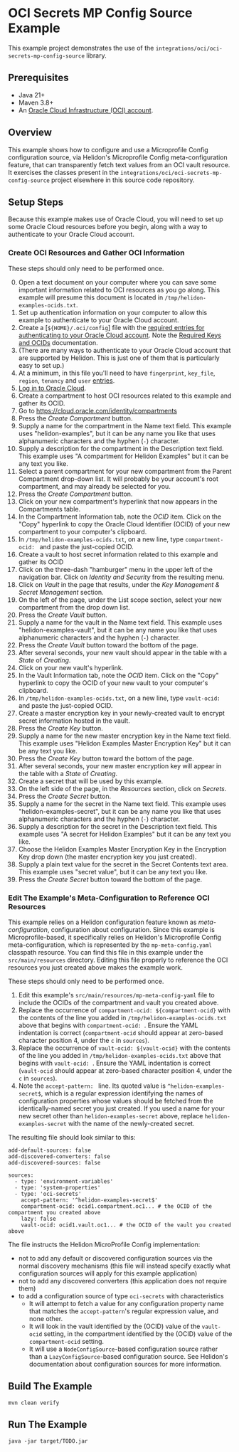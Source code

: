 # OCI Secrets MP Config Source Example

This example project demonstrates the use of the `integrations/oci/oci-secrets-mp-config-source` library.

## Prerequisites

* Java 21+
* Maven 3.8+
* An [Oracle Cloud Infrastructure (OCI) account](https://www.oracle.com/cloud/).

## Overview

This example shows how to configure and use a Microprofile Config configuration source, via Helidon's Microprofile
Config meta-configuration feature, that can transparently fetch text values from an OCI vault resource. It exercises the
classes present in the `integrations/oci/oci-secrets-mp-config-source` project elsewhere in this source code repository.

## Setup Steps

Because this example makes use of Oracle Cloud, you will need to set up some Oracle Cloud resources before you begin,
along with a way to authenticate to your Oracle Cloud account.

### Create OCI Resources and Gather OCI Information

These steps should only need to be performed once.

0. Open a text document on your computer where you can save some important information related to OCI resources as you
   go along. This example will presume this document is located in `/tmp/helidon-examples-ocids.txt`.
1. Set up authentication information on your computer to allow this example to authenticate to your Oracle Cloud
   account.
  1. Create a [`${HOME}/.oci/config`] file with the [required entries for authenticating to your Oracle Cloud
   account](https://docs.oracle.com/en-us/iaas/Content/API/Concepts/sdkconfig.htm#SDK_and_CLI_Configuration_File). Note
   the [Required Keys and
   OCIDs](https://docs.oracle.com/en-us/iaas/Content/API/Concepts/apisigningkey.htm#Required_Keys_and_OCIDs)
   documentation.
  2. (There are many ways to authenticate to your Oracle Cloud account that are supported by Helidon. This is just one
     of them that is particularly easy to set up.)
  3. At a minimum, in this file you'll need to have `fingerprint`, `key_file`, `region`, `tenancy` and `user`
     [entries](https://docs.oracle.com/en-us/iaas/Content/API/Concepts/sdkconfig.htm#ariaid-title3).
2. [Log in to Oracle Cloud](https://cloud.oracle.com/).
3. Create a compartment to host OCI resources related to this example and gather its OCID.
  1. Go to https://cloud.oracle.com/identity/compartments
  2. Press the *Create Compartment* button.
  3. Supply a name for the compartment in the Name text field. This example uses "helidon-examples", but it can be any
     name you like that uses alphanumeric characters and the hyphen (`-`) character.
  4. Supply a description for the compartment in the Description text field. This example uses "A compartment for
     Helidon Examples" but it can be any text you like.
  5. Select a parent compartment for your new compartment from the Parent Compartment drop-down list. It will probably
     be your account's root compartment, and may already be selected for you.
  6. Press the *Create Compartment* button.
  7. Click on your new compartment's hyperlink that now appears in the Compartments table.
  8. In the Compartment Information tab, note the *OCID* item. Click on the "Copy" hyperlink to copy the Oracle Cloud
     Identifier (OCID) of your new compartment to your computer's clipboard.
  9. In `/tmp/helidon-examples-ocids.txt`, on a new line, type `compartment-ocid: ` and paste the just-copied OCID.
3. Create a vault to host secret information related to this example and gather its OCID
  1. Click on the three-dash "hamburger" menu in the upper left of the navigation bar. Click on *Identity and Security*
     from the resulting menu.
  2. Click on *Vault* in the page that results, under the *Key Management & Secret Management* section.
  3. On the left of the page, under the List scope section, select your new compartment from the drop down list.
  3. Press the *Create Vault* button.
  4. Supply a name for the vault in the Name text field. This example uses "helidon-examples-vault", but it can be any
     name you like that uses alphanumeric characters and the hyphen (`-`) character.
  5. Press the *Create Vault* button toward the bottom of the page.
  6. After several seconds, your new vault should appear in the table with a *State* of *Creating*.
  7. Click on your new vault's hyperlink.
  8. In the Vault Information tab, note the *OCID* item. Click on the "Copy" hyperlink to copy the OCID of your new
     vault to your computer's clipboard.
  9. In `/tmp/helidon-examples-ocids.txt`, on a new line, type `vault-ocid: ` and paste the just-copied OCID.
4. Create a master encryption key in your newly-created vault to encrypt secret information hosted in the vault.
  1. Press the *Create Key* button.
  2. Supply a name for the new master encryption key in the Name text field. This example uses "Helidon Examples Master
     Encryption Key" but it can be any text you like.
  3. Press the *Create Key* button toward the bottom of the page.
  4. After several seconds, your new master encryption key will appear in the table with a *State* of *Creating*.
5. Create a secret that will be used by this example.
  1. On the left side of the page, in the *Resources* section, click on *Secrets*.
  2. Press the *Create Secret* button.
  3. Supply a name for the secret in the Name text field. This example uses "helidon-examples-secret", but it can be any
     name you like that uses alphanumeric characters and the hyphen (`-`) character.
  4. Supply a description for the secret in the Description text field. This example uses "A secret for Helidon
     Examples" but it can be any text you like.
  5. Choose the Helidon Examples Master Encryption Key in the Encryption Key drop down (the master encryption key you
     just created).
  6. Supply a plain text value for the secret in the Secret Contents text area. This example uses "secret value", but it
     can be any text you like.
  7. Press the *Create Secret* button toward the bottom of the page.

### Edit The Example's Meta-Configuration to Reference OCI Resources

This example relies on a Helidon configuration feature known as _meta-configuration_, configuration about
configuration. Since this example is Microprofile-based, it specifically relies on Helidon's Microprofile Config
meta-configuration, which is represented by the `mp-meta-config.yaml` classpath resource. You can find this file in this
example under the `src/main/resources` directory. Editing this file properly to reference the OCI resources you just
created above makes the example work.

These steps should only need to be performed once.

1. Edit this example's `src/main/resources/mp-meta-config-yaml` file to include the OCIDs of the compartment and vault you created above.
  1. Replace the occurrence of `compartment-ocid: ${compartment-ocid}` with the contents of the line you added in
     `/tmp/helidon-examples-ocids.txt` above that begins with `compartment-ocid: `. Ensure the YAML indentation is correct
     (`compartment-ocid` should appear at zero-based character position 4, under the `c` in `sources`).
  2. Replace the occurrence of `vault-ocid: ${vault-ocid}` with the contents of the line you added in
     `/tmp/helidon-examples-ocids.txt` above that begins with `vault-ocid: `. Ensure the YAML indentation is correct
     (`vault-ocid` should appear at zero-based character position 4, under the `c` in `sources`).
  3. Note the `accept-pattern: ` line. Its quoted value is `^helidon-examples-secret$`, which is a regular expression
     identifying the names of configuration properties whose values should be fetched from the identically-named secret
     you just created. If you used a name for your new secret other than `helidon-examples-secret` above, replace
     `helidon-examples-secret` with the name of the newly-created secret.

The resulting file should look similar to this:

```
add-default-sources: false
add-discovered-converters: false
add-discovered-sources: false

sources:
  - type: 'environment-variables'
  - type: 'system-properties'
  - type: 'oci-secrets'
    accept-pattern: '^helidon-examples-secret$'
    compartment-ocid: ocid1.compartment.oc1... # the OCID of the compartment you created above
    lazy: false
    vault-ocid: ocid1.vault.oc1... # the OCID of the vault you created above
```

The file instructs the Helidon MicroProfile Config implementation:
* not to add any default or discovered configuration sources via the normal discovery mechanisms (this file will instead specify
  exactly what configuration sources will apply for this example application)
* not to add any discovered converters (this application does not require them)
* to add a configuration source of type `oci-secrets` with characteristics
  * It will attempt to fetch a value for any configuration property name that matches the `accept-pattern`'s regular
    expression value, and none other.
  * It will look in the vault identified by the (OCID) value of the `vault-ocid` setting, in the compartment identified
    by the (OCID) value of the `compartment-ocid` setting.
  * It will use a `NodeConfigSource`-based configuration source rather than a `LazyConfigSource`-based configuration
    source. See Helidon's documentation about configuration sources for more information.

## Build The Example

`mvn clean verify`

## Run The Example

`java -jar target/TODO.jar`
